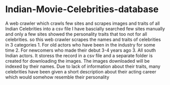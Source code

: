 # Indian-Movie-Celebrities-database
A web crawler which crawls few sites and scrapes images and traits of all  Indian Celebrities into a csv file
I have bascially searched few sites manually and only a few sites showed the personality traits that too not for all celebrities. 
so this web crawler scrapes the names and traits of celebrities in 3 categories 1. For old actors who have been in the industry for some time 2. For newcomers who made their debut 3-4 years ago 3. All south Indian actors.
It storess the record in a csv file and a separate folder is created for downloading the images. The images downloaded will be indexed by their names. 
Due to lack of information about their traits, many celebrities have been given a short description about their acting career which would somehow resemble their personality
